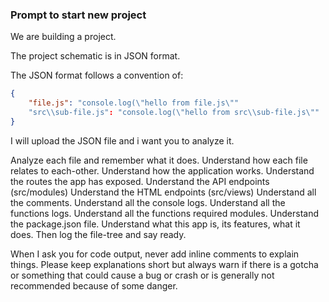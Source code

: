 ### Prompt to start new project

We are building a project.

The project schematic is in JSON format.

The JSON format follows a convention of:

```json
{
    "file.js": "console.log(\"hello from file.js\""
    "src\\sub-file.js": "console.log(\"hello from src\\sub-file.js\""
}
```

I will upload the JSON file and i want you to analyze it.

Analyze each file and remember what it does.
Understand how each file relates to each-other.
Understand how the application works.
Understand the routes the app has exposed.
Understand the API endpoints (src/modules)
Understand the HTML endpoints (src/views)
Understand all the comments.
Understand all the console logs.
Understand all the functions logs.
Understand all the functions required modules.
Understand the package.json file.
Understand what this app is, its features, what it does.
Then log the file-tree and say ready.

When I ask you for code output, never add inline comments to explain things.
Please keep explanations short but always warn if there is a gotcha or 
something that could cause a bug or crash or is generally not recommended
because of some danger.